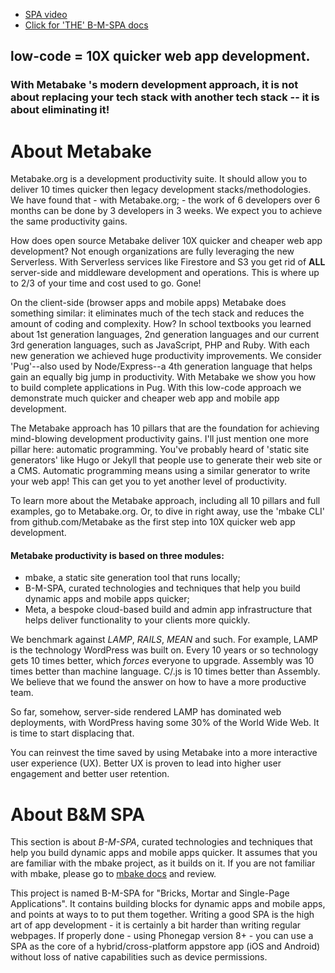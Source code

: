 - [SPA video](http://youtu.be/LHFjjDPlU3A)
- [Click for 'THE' B-M-SPA docs](http://doc.Metabake.org/SPA/)


## low-code = 10X quicker web app development.
### With Metabake 's modern development approach, it is not about replacing your tech stack with another tech stack -- it is about eliminating it!


# About Metabake 

Metabake.org is a development productivity suite. It should allow you to deliver 10 times quicker then legacy development stacks/methodologies. We have found that - with Metabake.org; - the work of 6 developers over 6 months can be done by 3 developers in 3 weeks. We expect you to achieve the same productivity gains.

How does open source Metabake deliver 10X quicker and cheaper web app development? Not enough organizations are fully leveraging the new Serverless. With Serverless services like Firestore and S3 you get rid of **ALL** server-side and middleware development and operations. This is where up to 2/3 of your time and cost used to go. Gone!

On the client-side (browser apps and mobile apps) Metabake does something similar: it eliminates much of the tech stack and reduces the amount of coding and complexity. How? In school textbooks you learned about 1st generation languages, 2nd generation languages and our current 3rd generation languages, such as JavaScript, PHP and Ruby. With each new generation we achieved huge productivity improvements. We consider 'Pug'--also used by Node/Express--a 4th generation language that helps gain an equally big jump in productivity. With Metabake we show you how to build complete applications in Pug. With this low-code approach we demonstrate much quicker and cheaper web app and mobile app development.

The Metabake approach has 10 pillars that are the foundation for achieving mind-blowing development productivity gains. I'll just mention one more pillar here: automatic programming. You've probably heard of 'static site generators' like Hugo or Jekyll that people use to generate their web site or a CMS. Automatic programming means using a similar generator to write your web app! This can get you to yet another level of productivity.

To learn more about the Metabake approach, including all 10 pillars and full examples, go to Metabake.org. Or, to dive in right away, use the 'mbake CLI' from github.com/Metabake as the first step into 10X quicker web app development.

#### Metabake productivity is based on three modules:

- mbake, a static site generation tool that runs locally;
- B-M-SPA, curated technologies and techniques that help you build dynamic apps and mobile apps quicker;
- Meta, a bespoke cloud-based build and admin app infrastructure that helps deliver functionality to your clients more quickly.

We benchmark against _LAMP_, _RAILS_, _MEAN_ and such. For example, LAMP is the technology WordPress was built on. Every 10 years or so technology gets 10 times better, which *forces* everyone to upgrade. Assembly was 10 times better than machine language. C/.js is 10 times better than Assembly. We believe that we found the answer on how to have a more productive team.

So far, somehow, server-side rendered LAMP has dominated web deployments, with WordPress having some 30% of the World Wide Web. It is time to start displacing that.

You can reinvest the time saved by using Metabake into a more interactive user experience (UX). Better UX is proven to lead into higher user engagement and better user retention.

# About B&M SPA

This section is about _B-M-SPA_, curated technologies and techniques that help you build dynamic apps and mobile apps quicker. It assumes that you are familiar with the mbake project, as it builds on it. If you are not familiar with mbake, please go to [mbake docs](http://doc.Metabake.org/mbake) and review.

This project is named B-M-SPA for "Bricks, Mortar and Single-Page Applications". It contains building blocks for dynamic apps and mobile apps, and points at ways to to put them together. Writing a good SPA is the high art of app development - it is certainly a bit harder than writing regular webpages. If properly done - using Phonegap version 8+ - you can use a SPA as the core of a hybrid/cross-platform appstore app (iOS and Android) without loss of native capabilities such as device permissions.
